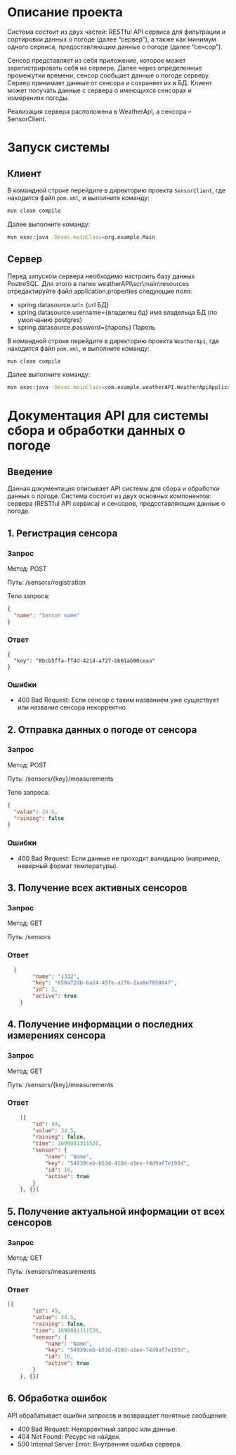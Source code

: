 # Описание проекта

Система  состоит  из  двух  частей:  RESTful  API  сервиса  для  фильтрации  и сортировки  данных  о  погоде  (далее  “сервер”),  а  также  как  минимум  одного сервиса, предоставляющим  данные  о  погоде  (далее  “сенсор”).

Сенсор  представляет  из  себя  приложение,  которое  может  зарегистрировать  себя 
на  сервере.  Далее  через  определенные  промежутки  времени,  сенсор  сообщает 
данные  о  погоде  серверу.  Сервер  принимает  данные  от  сенсора  и  сохраняет  их  в БД.  Клиент  может  получать  данные  с  сервера  о  имеющихся  сенсорах  и  измерениях погоды.

Реализация сервера расположена в WeatherApi, а сенсора – SensorClient.

# Запуск системы

## Клиент

В командной строке перейдите в директорию проекта `SensorClient`, где находится файл `pom.xml`, и выполните команду:

```bash
mvn clean compile
```

Далее выполните команду:

```bash
mvn exec:java -Dexec.mainClass=org.example.Main
```

## Сервер

Перед запуском сервера необходимо настроить базу данных PostreSQL. Для этого в папке weatherAPI\scr\main\resources отредактируйте файл application.properties следующие поля:
* spring.datasource.url= {url БД}
* spring.datasource.username={владелец бд} имя владельца БД (по умолчанию postgres)
* spring.datasource.password={пароль} Пароль



В командной строке перейдите в директорию проекта `WeatherApi`, где находится файл `pom.xml`, и выполните команду:

```bash
mvn clean compile
```

Далее выполните команду:

```bash
mvn exec:java -Dexec.mainClass=com.example.weatherAPI.WeatherApiApplication
```

# Документация API для системы сбора и обработки данных о погоде

## Введение

Данная документация описывает API системы для сбора и обработки данных о погоде. Система состоит из двух основных компонентов: сервера (RESTful API сервиса) и сенсоров, предоставляющих данные о погоде.

## 1. Регистрация сенсора

### Запрос

Метод: POST

Путь: /sensors/registration

Тело запроса:
```json
{
  "name": "Sensor name"
}
```
### Ответ
```
{
  "key": "8bcb5ffa-ff4d-4214-a727-bb01ab90ceaa"
}
```
### Ошибки

- 400 Bad Request: Если сенсор с таким названием уже существует или название сенсора некорректно.

## 2. Отправка данных о погоде от сенсора

### Запрос

Метод: POST

Путь: /sensors/{key}/measurements

Тело запроса:
```json
{
  "value": 24.5,
  "raining": false
}
```
### Ошибки

- 400 Bad Request: Если данные не проходят валидацию (например, неверный формат температуры).

## 3. Получение всех активных сенсоров

### Запрос

Метод: GET

Путь: /sensors

### Ответ

```json
  {
		"name": "1332",
		"key": "658a72db-6a24-45fe-a2f6-2aa8e705884f",
		"id": 2,
		"active": true
	}
```

## 4. Получение информации о последних измерениях сенсора

### Запрос

Метод: GET

Путь: /sensors/{key}/measurements

### Ответ
```json
	[{
		"id": 49,
		"value": 34.5,
		"raining": false,
		"time": 1699881311526,
		"sensor": {
			"name": "Name",
			"key": "54939ceb-b53d-418d-a1ee-f4d9af7e193d",
			"id": 16,
			"active": true
		}
	}, {}]
```
## 5. Получение актуальной информации от всех сенсоров

### Запрос

Метод: GET

Путь: /sensors/measurements

### Ответ
```json
[{
		"id": 49,
		"value": 34.5,
		"raining": false,
		"time": 1699881311526,
		"sensor": {
			"name": "Name",
			"key": "54939ceb-b53d-418d-a1ee-f4d9af7e193d",
			"id": 16,
			"active": true
		}
	}, {}]
```
## 6. Обработка ошибок

API обрабатывает ошибки запросов и возвращает понятные сообщения:

- 400 Bad Request: Некорректный запрос или данные.
- 404 Not Found: Ресурс не найден.
- 500 Internal Server Error: Внутренняя ошибка сервера.
